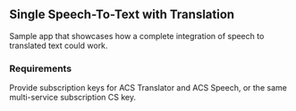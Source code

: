 ## Single Speech-To-Text with Translation
Sample app that showcases how a complete integration of speech to translated text could work.

### Requirements
Provide subscription keys for ACS Translator and ACS Speech, or the same multi-service subscription CS key.
